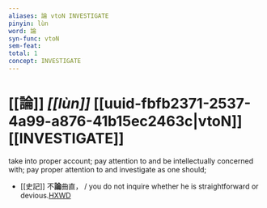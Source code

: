 ```yaml
---
aliases: 論 vtoN INVESTIGATE
pinyin: lùn
word: 論
syn-func: vtoN
sem-feat: 
total: 1
concept: INVESTIGATE 
---
```

# [[論]] *[[lùn]]*  [[uuid-fbfb2371-2537-4a99-a876-41b15ec2463c|vtoN]] [[INVESTIGATE]]
take into proper account; pay attention to and be intellectually concerned with; pay proper attention to and investigate as one should;
 - [[史記]] 不**論**曲直， / you do not inquire whether he is straightforward or devious.[HXWD](https://hxwd.org/textview.html?location=KR2a0001_tls_087-6a.43)